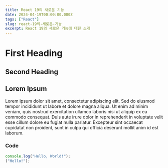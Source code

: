 ```yaml
---
title: React 19의 새로운 기능
date: 2024-04-19T00:00:00.000Z
tags: ["React"]
slug: react-19의-새로운-기능
excerpt: React 19의 새로운 기능에 대한 소개
---
```


# First Heading

## Second Heading

## Lorem Ipsum

Lorem ipsum dolor sit amet, consectetur adipiscing elit. Sed do eiusmod tempor incididunt ut labore et dolore magna aliqua. Ut enim ad minim veniam, quis nostrud exercitation ullamco laboris nisi ut aliquip ex ea commodo consequat. Duis aute irure dolor in reprehenderit in voluptate velit esse cillum dolore eu fugiat nulla pariatur. Excepteur sint occaecat cupidatat non proident, sunt in culpa qui officia deserunt mollit anim id est laborum.

### Code

```javascript
console.log("Hello, World!");
("Hello!");
```
